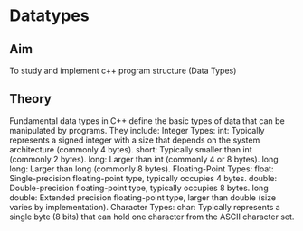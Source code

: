 # Datatypes
## Aim
To study and implement c++ program structure (Data Types)
## Theory
<BODY>
Fundamental data types in C++ define the basic types of data that can be manipulated by programs. They include:
Integer Types:
int: Typically represents a signed integer with a size that depends on the system architecture (commonly 4 bytes).
short: Typically smaller than int (commonly 2 bytes).
long: Larger than int (commonly 4 or 8 bytes).
long long: Larger than long (commonly 8 bytes).
Floating-Point Types:
float: Single-precision floating-point type, typically occupies 4 bytes.
double: Double-precision floating-point type, typically occupies 8 bytes.
long double: Extended precision floating-point type, larger than double (size varies by implementation).
Character Types:
char: Typically represents a single byte (8 bits) that can hold one character from the ASCII character set.
</BODY>

